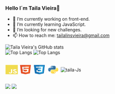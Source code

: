 ### Hello I´m Taila Vieira👋

- 🔭 I’m currently working on front-end.
- 🌱 I’m currently learning JavaScript.
- 🤔 I’m looking for new challenges.
- 📫 How to reach me: tailalinsvieira@gmail.com

![Taila Vieira's GitHub stats](https://github-readme-stats.vercel.app/api?username=Babybooandcat&theme=github_dark&show_icons=true)<br>
![Top Langs](https://github-readme-stats.vercel.app/api/top-langs/?username=Babybooandcat&layout=compact&langs_count=7&theme=react)
![Top Langs](https://github-readme-stats.vercel.app/api/top-langs/?username=Babybooandcat&hide_progress=true)
    
<div style="display: inline_block"><br>
  <img align="center" alt="taila-Js" height="30" width="40" src="https://raw.githubusercontent.com/devicons/devicon/master/icons/javascript/javascript-plain.svg">
  <img align="center" alt="taila-HTML" height="30" width="40" src="https://raw.githubusercontent.com/devicons/devicon/master/icons/html5/html5-original.svg">
  <img align="center" alt="taila-CSS" height="30" width="40" src="https://raw.githubusercontent.com/devicons/devicon/master/icons/css3/css3-original.svg">
  <img align="center" alt="taila-Python" height="30" width="40" src="https://raw.githubusercontent.com/devicons/devicon/master/icons/python/python-original.svg">
  <img align="center" alt="taila-Js" height="30" width="40" src="https://raw.githubusercontent.com/devicons/devicon/master/icons/mysql/mysql">
</div>

  ##

<div> 
  <a href="https://instagram.com/tahig_h" target="_blank"><img src="https://img.shields.io/badge/-Instagram-%23E4405F?style=for-the-badge&logo=instagram&logoColor=white" target="_blank"></a>
  <a href="https://www.linkedin.com/in/taíla-linhares-8b767a258" target="_blank"><img src="https://img.shields.io/badge/-LinkedIn-%230077B5?style=for-the-badge&logo=linkedin&logoColor=white" target="_blank"></a> 
</div>
